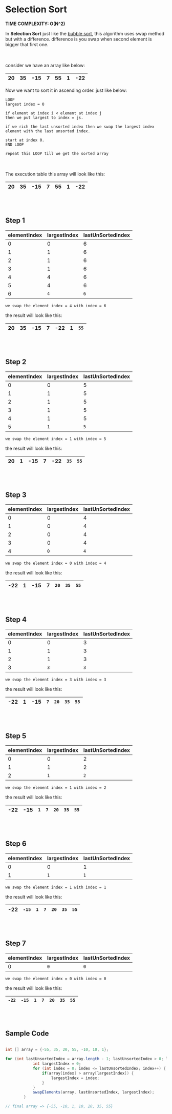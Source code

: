 # Selection Sort
**TIME COMPLEXITY: O(N^2)**

In **Selection Sort** just like the [bubble sort](./bubble-sort.md), this algorithm uses swap method but with a difference.
difference is you swap when second element is bigger that first one.

<br></br>
consider we have an array like below:

| 20 | 35 | -15 |7 | 55 | 1 | -22|
|----|----|-----|--|----|---|----|


Now we want to sort it in ascending order.
just like below:

```
LOOP
largest index = 0

if element at index i < element at index j 
then we put largest to index = js.

if we rich the last unsorted index then we swap the largest index
element with the last unsorted index.

start at index 0.
END LOOP

repeat this LOOP till we get the sorted array
```
<br></br>
The execution table this array will look like this:

|20 | 35|-15| 7 | 55| 1 | -22| 
|---|---|---|---|---|---|----|

<br></br>
## **Step 1**

|elementIndex | largestIndex | lastUnSortedIndex |
|-------------|--------------|-------------------|
|0|0|6|
|1|1|6|
|2|1|6|
|3|1|6|
|4|4|6|
|5|4|6|
|6|`4`|`6`|

    we swap the element index = 4 with index = 6

the result will look like this:

|20 | 35 |-15|7  | -22| 1 | `55`| 
|---|----|---|---|----|---|-----|

<br></br>

## **Step 2**

|elementIndex | largestIndex | lastUnSortedIndex |
|-------------|--------------|-------------------|
|0|0|5|
|1|1|5|
|2|1|5|
|3|1|5|
|4|1|5|
|5|`1`|`5`|

    we swap the element index = 1 with index = 5

the result will look like this:

|20 | 1 | -15 |7 | -22 | `35` | `55`| 
|---|---|---|---|---|---|---|

<br></br>

## **Step 3**

|elementIndex | largestIndex | lastUnSortedIndex |
|-------------|--------------|-------------------|
|0|0|4|
|1|0|4|
|2|0|4|
|3|0|4|
|4|`0`|`4`|

    we swap the element index = 0 with index = 4

the result will look like this:

|-22 | 1 | -15 | 7 | `20` | `35` | `55`| 
|---|---|---|---|---|---|---|

<br></br>

## **Step 4**

|elementIndex | largestIndex | lastUnSortedIndex |
|-------------|--------------|-------------------|
|0|0|3|
|1|1|3|
|2|1|3|
|3|`3`|`3`|

    we swap the element index = 3 with index = 3

the result will look like this:

|-22 | 1 | -15 | `7` | `20` | `35` | `55`| 
|---|---|---|---|---|---|---|

<br></br>


## **Step 5**

|elementIndex | largestIndex | lastUnSortedIndex |
|-------------|--------------|-------------------|
|0|0|2|
|1|1|2|
|2|`1`|`2`|

    we swap the element index = 1 with index = 2

the result will look like this:

|-22 | -15 | `1` | `7` | `20` | `35` | `55`| 
|---|---|---|---|---|---|---|

<br></br>


## **Step 6**

|elementIndex | largestIndex | lastUnSortedIndex |
|-------------|--------------|-------------------|
|0|0|1|
|1|`1`|`1`|

    we swap the element index = 1 with index = 1

the result will look like this:

|-22 | `-15` | `1` | `7` | `20` | `35` | `55`| 
|---|---|---|---|---|---|---|

<br></br>

## **Step 7**

|elementIndex | largestIndex | lastUnSortedIndex |
|-------------|--------------|-------------------|
|0|`0`|`0`|

    we swap the element index = 0 with index = 0

the result will look like this:

|`-22` | `-15` | `1` | `7` | `20` | `35` | `55`| 
|---|---|---|---|---|---|---|

<br></br>
## Sample Code

```java

int [] array = {-55, 35, 20, 55, -10, 10, 1};

for (int lastUnsortedIndex = array.length - 1; lastUnsortedIndex > 0; lastUnsortedIndex --) {
            int largestIndex = 0;
            for (int index = 0; index <= lastUnsortedIndex; index++) {
                if(array[index] > array[largestIndex]) {
                    largestIndex = index;
                }
            }
            swapElements(array, lastUnsortedIndex, largestIndex);
        }

// final array => {-55, -10, 1, 10, 20, 35, 55}
```
